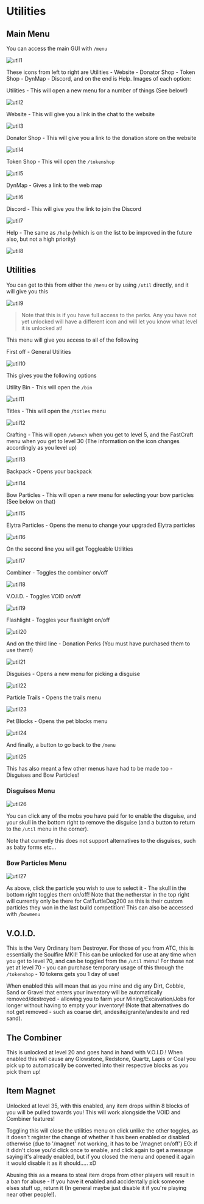 # Utilities

## Main Menu

You can access the main GUI with `/menu`

![util1](https://i.gyazo.com/8b68cee065109ad1c42a9b6e70cad52d.png)

These icons from left to right are Utilities - Website - Donator Shop - Token Shop - DynMap - Discord, and on the end is Help.
Images of each option:

Utilities - This will open a new menu for a number of things (See below!)

![util2](https://i.gyazo.com/a41f4074227b0035303352a8a097f988.png)

Website - This will give you a link in the chat to the website

![util3](https://i.gyazo.com/22d2118909aa673c6057cc9cb89e4b0e.png)

Donator Shop - This will give you a link to the donation store on the website

![util4](https://i.gyazo.com/7c1f083f3bfd9e7a578664ee622d6793.png)

Token Shop - This will open the `/tokenshop`

![util5](https://i.gyazo.com/a2b6fea88268c517cc82e91eb7bf150b.png)

DynMap - Gives a link to the web map

![util6](https://i.gyazo.com/2abc5d943292954e27a3df1a3d892459.png)

Discord - This will give you the link to join the Discord

![util7](https://i.gyazo.com/2c053bd7441f8bc8bf5618db194b3825.png)

Help - The same as `/help` (which is on the list to be improved in the future also, but not a high priority)

![util8](https://i.gyazo.com/2ebedfbaec0a228ad1adef92ae4a04e6.png)

## Utilities

You can get to this from either the `/menu` or by using `/util` directly, and it will give you this

![util9](https://i.gyazo.com/3d9881c4695d6bd7cbe6d55ef6657534.png)

>Note that this is if you have full access to the perks. Any you have not yet unlocked will have a different icon and will let you know what level it is unlocked at!

This menu will give you access to all of the following

First off - General Utilities

![util10](https://i.gyazo.com/2a7366e2a89239e5a6284d9673f7af8d.png)

This gives you the following options

Utility Bin - This will open the `/bin`

![util11](https://i.gyazo.com/9382349792d8bbacdb412e03e566ef90.png)

Titles - This will open the `/titles` menu

![util12](https://i.gyazo.com/232a180d173dcf55b7b68ea25b9f4bd8.png)

Crafting - This will open `/wbench` when you get to level 5, and the FastCraft menu when you get to level 30 (The information on the icon changes accordingly as you level up)

![util13](https://i.gyazo.com/bc09500119f3b17809116896659d8993.png)

Backpack - Opens your backpack

![util14](https://i.gyazo.com/97e5894726f3c213216d9cc159bd1968.png)

Bow Particles - This will open a new menu for selecting your bow particles (See below on that)

![util15](https://i.gyazo.com/33ad5f3e7b8df3febb1944801c5b5f3c.png)

Elytra Particles - Opens the menu to change your upgraded Elytra particles

![util16](https://i.gyazo.com/30f51a7ecd7269ef0a0b298eda15a28b.png)

On the second line you will get Toggleable Utilities

![util17](https://i.gyazo.com/cea185d6209ed84e4293f2d963d4ea9e.png)

Combiner - Toggles the combiner on/off

![util18](https://i.gyazo.com/0372b00c61c040159ca5c343a349ef05.png)

V.O.I.D. - Toggles VOID on/off

![util19](https://i.gyazo.com/f63dbcf120a6178acdad021339b4741c.png)

Flashlight - Toggles your flashlight on/off

![util20](https://i.gyazo.com/42380cb2b04a99eef609386556e0c174.png)

And on the third line - Donation Perks (You must have purchased them to use them!)

![util21](https://i.gyazo.com/306859e38ca0364d176536cc0d049360.png)

Disguises - Opens a new menu for picking a disguise

![util22](https://i.gyazo.com/6217043e39b18b9eb9b2cea2ba49ac00.png)

Particle Trails - Opens the trails menu

![util23](https://i.gyazo.com/f37183d201d7c298d894a908304964a5.png)

Pet Blocks - Opens the pet blocks menu

![util24](https://i.gyazo.com/6d2b3a60e38bf8596d1be640f63755b1.png)

And finally, a button to go back to the `/menu`

![util25](https://i.gyazo.com/2f753a4248e6301765bd0f72a306a42d.png)



This has also meant a few other menus have had to be made too - Disguises and Bow Particles!

### Disguises Menu

![util26](https://i.gyazo.com/777c53dcca2065b9568f1957e9e07f28.png)

You can click any of the mobs you have paid for to enable the disguise, and your skull in the bottom right to remove the disguise (and a button to return to the `/util` menu in the corner).

Note that currently this does not support alternatives to the disguises, such as baby forms etc...

### Bow Particles Menu

![util27](https://i.gyazo.com/8f7fc9eff2a496e3b41ebf52eacf160c.png)

As above, click the particle you wish to use to select it - The skull in the bottom right toggles them on/off!
Note that the netherstar in the top right will currently only be there for CatTurtleDog200 as this is their custom particles they won in the last build competition!
This can also be accessed with `/bowmenu`

## V.O.I.D.

This is the Very Ordinary Item Destroyer. For those of you from ATC, this is essentially the Soulfire MKII!
This can be unlocked for use at any time when you get to level 70, and can be toggled from the `/util` menu!
For those not yet at level 70 - you can purchase temporary usage of this through the `/tokenshop` - 10 tokens gets you 1 day of use!

When enabled this will mean that as you mine and dig any Dirt, Cobble, Sand or Gravel that enters your inventory will be automatically removed/destroyed - allowing you to farm your Mining/Excavation/Jobs for longer without having to empty your inventory! (Note that alternatives do not get removed - such as coarse dirt, andesite/granite/andesite and red sand).

## The Combiner

This is unlocked at level 20 and goes hand in hand with V.O.I.D.! When enabled this will cause any Glowstone, Redstone, Quartz, Lapis or Coal you pick up to automatically be converted into their respective blocks as you pick them up! 

## Item Magnet

Unlocked at level 35, with this enabled, any item drops within 8 blocks of you will be pulled towards you! This will work alongside the VOID and Combiner features!

Toggling this will close the utilities menu on click unlike the other toggles, as it doesn't register the change of whether it has been enabled or disabled otherwise (due to '/magnet' not working, it has to be '/magnet on/off')
EG: if it didn't close you'd click once to enable, and click again to get a message saying it's already enabled, but if you closed the menu and opened it again it would disable it as it should..... xD

Abusing this as a means to steal item drops from other players will result in a ban for abuse - If you have it enabled and accidentally pick someone elses stuff up, return it (In general maybe just disable it if you're playing near other people!).
